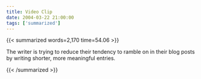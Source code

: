 ```yaml
---
title: Video Clip
date: 2004-03-22 21:00:00
tags: ['summarized']
---
```


{{< summarized words=2,170 time=54.06 >}}

The writer is trying to reduce their tendency to ramble on in their blog posts by writing shorter, more meaningful entries.

{{< /summarized >}}